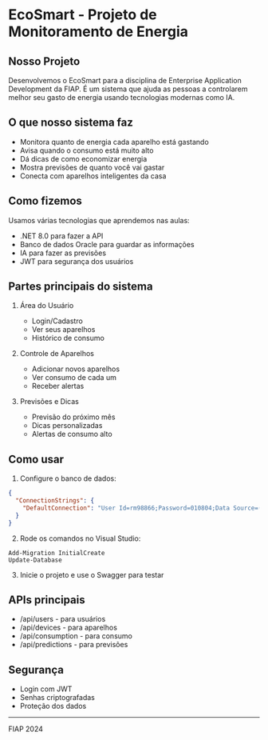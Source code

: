 # EcoSmart - Projeto de Monitoramento de Energia

## Nosso Projeto
Desenvolvemos o EcoSmart para a disciplina de Enterprise Application Development da FIAP. É um sistema que ajuda as pessoas a controlarem melhor seu gasto de energia usando tecnologias modernas como IA.

## O que nosso sistema faz
- Monitora quanto de energia cada aparelho está gastando
- Avisa quando o consumo está muito alto
- Dá dicas de como economizar energia
- Mostra previsões de quanto você vai gastar
- Conecta com aparelhos inteligentes da casa

## Como fizemos
Usamos várias tecnologias que aprendemos nas aulas:
- .NET 8.0 para fazer a API
- Banco de dados Oracle para guardar as informações
- IA para fazer as previsões
- JWT para segurança dos usuários

## Partes principais do sistema
1. Área do Usuário
   - Login/Cadastro
   - Ver seus aparelhos
   - Histórico de consumo

2. Controle de Aparelhos
   - Adicionar novos aparelhos
   - Ver consumo de cada um
   - Receber alertas

3. Previsões e Dicas
   - Previsão do próximo mês
   - Dicas personalizadas
   - Alertas de consumo alto

## Como usar
1. Configure o banco de dados:
```json
{
  "ConnectionStrings": {
    "DefaultConnection": "User Id=rm98866;Password=010804;Data Source=(DESCRIPTION=(ADDRESS=(PROTOCOL=TCP)(HOST=oracle.fiap.com.br)(PORT=1521))(CONNECT_DATA=(SERVICE_NAME=orcl)))"
  }
}
```

2. Rode os comandos no Visual Studio:
```
Add-Migration InitialCreate
Update-Database
```

3. Inicie o projeto e use o Swagger para testar

## APIs principais
- /api/users - para usuários
- /api/devices - para aparelhos
- /api/consumption - para consumo
- /api/predictions - para previsões

## Segurança
- Login com JWT
- Senhas criptografadas
- Proteção dos dados

---
FIAP 2024
